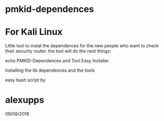 # pmkid-dependences

# For Kali Linux

Little tool to instal the dependences for the new people who want to check their security router.
the tool will do the next things:

echo PMKID-Dependences and Tool Easy Installer

Installing the lib dependences and the tools

easy bash script by
# alexupps 

09/08/2018
